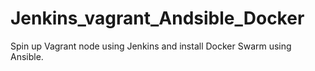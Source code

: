 # Jenkins_vagrant_Andsible_Docker
Spin up  Vagrant node  using Jenkins and install Docker Swarm using Ansible.
